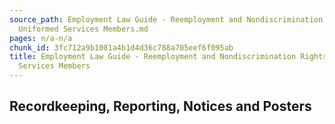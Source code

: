 ```yaml
---
source_path: Employment Law Guide - Reemployment and Nondiscrimination Rights for
  Uniformed Services Members.md
pages: n/a-n/a
chunk_id: 3fc712a9b1081a4b1d4d36c788a705eef6f095ab
title: Employment Law Guide - Reemployment and Nondiscrimination Rights for Uniformed
  Services Members
---
```

## Recordkeeping, Reporting, Notices and Posters
